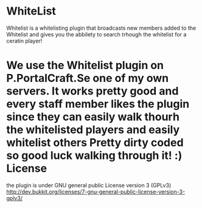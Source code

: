 WhiteList
=========
Whitelist is a whitelisting plugin that broadcasts new members added to the Whitelist and gives you the abbilety to search trhough the whitelist for a ceratin player!

We use the Whitelist plugin on P.PortalCraft.Se one of my own servers. It works pretty good and every staff member likes the plugin since they can easily walk thourh the whitelisted players and easily whitelist others
Pretty dirty coded so good luck walking through it! :)
License
=========
the plugin is under GNU general public License version 3 (GPLv3)
http://dev.bukkit.org/licenses/7-gnu-general-public-license-version-3-gplv3/
